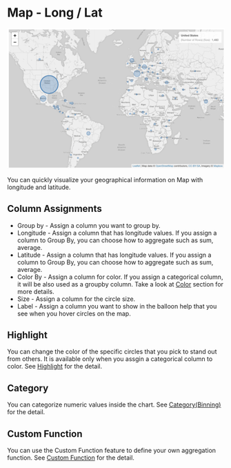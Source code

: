 # Map - Long / Lat

![](images/ll1.png)

You can quickly visualize your geographical information on Map with longitude and latitude. 


## Column Assignments

* Group by - Assign a column you want to group by.  
* Longitude - Assign a column that has longitude values. If you assign a column to Group By, you can choose how to aggregate such as sum, average. 
* Latitude - Assign a column that has longitude values. If you assign a column to Group By, you can choose how to aggregate such as sum, average. 
* Color By - Assign a column for color. If you assign a categorical column, it will be also used as a groupby column. Take a look at [Color](color.md) section for more details.
* Size - Assign a column for the circle size. 
* Label - Assign a column you want to show in the balloon help that you see when you hover circles on the map. 



## Highlight 

You can change the color of the specific circles that you pick to stand out from others. It is available only when you assgin a categorical column to color. See [Highlight](highlight.md) for the detail. 


## Category 

You can categorize numeric values inside the chart. See [Category(Binning)](category.md) for the detail.


## Custom Function

You can use the Custom Function feature to define your own aggregation function. See [Custom Function](custom-function.md) for the detail.
